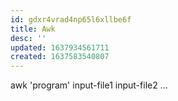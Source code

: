 ```yaml
---
id: gdxr4vrad4np65l6xllbe6f
title: Awk
desc: ''
updated: 1637934561711
created: 1637583540807
---
```



awk 'program' input-file1 input-file2 …
